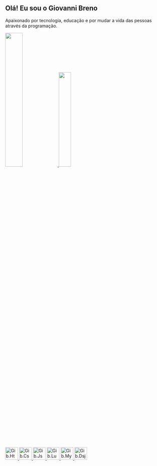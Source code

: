 ## Olá! Eu sou o **Giovanni Breno**

 Apaixonado por tecnologia, educação e por mudar a vida das pessoas através da programação.

<div>
  <a href="https://github.com/GiovanniB6">
</div>

<div>
    <img width="33%" src="https://github-readme-stats.vercel.app/api?username=giovannib6&show_icons=true&bg_color=00000000"> 
    <img width="27.7%" src="https://github-readme-stats.vercel.app/api/top-langs/?username=GiovanniB6&&layout=compact&bg_color=00000000">
</div>

##
<div>  
    <img aling="center" alt="Gib.Html5" height="40" widht="40" src="https://cdn.jsdelivr.net/gh/devicons/devicon/icons/html5/html5-original.svg"/>
    <img aling="center" alt="Gib.Css3" height="40" widht="40" src="https://cdn.jsdelivr.net/gh/devicons/devicon/icons/css3/css3-original.svg"/>
    <img aling="center" alt="Gib.Js" height="40" widht="40" src="https://cdn.jsdelivr.net/gh/devicons/devicon/icons/javascript/javascript-original.svg"/>
    <img aling="center" alt="Gib.Lua" height="40" widht="40" src="https://cdn.jsdelivr.net/gh/devicons/devicon/icons/lua/lua-original-wordmark.svg"/>
    <img aling="center" alt="Gib.Mysql" height="40" widht="40" src="https://cdn.jsdelivr.net/gh/devicons/devicon/icons/mysql/mysql-original.svg"/>
    <img aling="center" alt="Gib.Dsjs" height="40" widht="40" src="https://cdn.jsdelivr.net/gh/devicons/devicon/icons/discordjs/discordjs-plain.svg"/>
</div>
